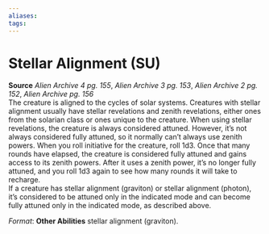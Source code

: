 ```yaml
---
aliases: 
tags: 
---
```


# Stellar Alignment (SU)

**Source** _Alien Archive 4 pg. 155_, _Alien Archive 3 pg. 153_, _Alien Archive 2 pg. 152_, _Alien Archive pg. 156_  
The creature is aligned to the cycles of solar systems. Creatures with stellar alignment usually have stellar revelations and zenith revelations, either ones from the solarian class or ones unique to the creature. When using stellar revelations, the creature is always considered attuned. However, it’s not always considered fully attuned, so it normally can’t always use zenith powers. When you roll initiative for the creature, roll 1d3. Once that many rounds have elapsed, the creature is considered fully attuned and gains access to its zenith powers. After it uses a zenith power, it’s no longer fully attuned, and you roll 1d3 again to see how many rounds it will take to recharge.  
If a creature has stellar alignment (graviton) or stellar alignment (photon), it’s considered to be attuned only in the indicated mode and can become fully attuned only in the indicated mode, as described above.

_Format_: **Other Abilities** stellar alignment (graviton).
